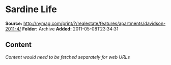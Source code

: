 # Sardine Life

**Source:** http://nymag.com/print/?/realestate/features/apartments/davidson-2011-4/
**Folder:** Archive
**Added:** 2011-05-08T23:34:31




## Content
*Content would need to be fetched separately for web URLs*
